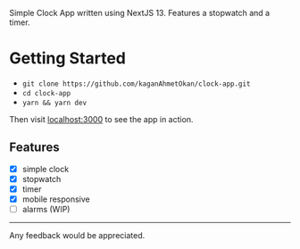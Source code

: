 Simple Clock App written using NextJS 13. Features a stopwatch and a timer.

# Getting Started
- `git clone https://github.com/kaganAhmetOkan/clock-app.git`
- `cd clock-app`
- `yarn && yarn dev`

Then visit [localhost:3000](http://localhost:3000) to see the app in action.

## Features
- [x] simple clock
- [x] stopwatch
- [x] timer
- [x] mobile responsive
- [ ] alarms (WIP)

---

Any feedback would be appreciated.